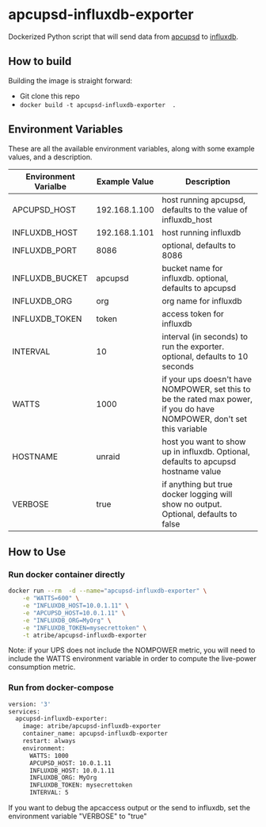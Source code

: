 # apcupsd-influxdb-exporter

Dockerized Python script that will send data from [apcupsd](http://www.apcupsd.org/) to [influxdb](https://hub.docker.com/_/influxdb).

## How to build
Building the image is straight forward:
* Git clone this repo
* `docker build -t apcupsd-influxdb-exporter  .`

## Environment Variables
These are all the available environment variables, along with some example values, and a description.

| Environment Varialbe | Example Value | Description |
| -------------------- | ------------- | ----------- |
| APCUPSD_HOST | 192.168.1.100 | host running apcupsd, defaults to the value of influxdb_host |
| INFLUXDB_HOST | 192.168.1.101 | host running influxdb |
| INFLUXDB_PORT |  8086 | optional, defaults to 8086 |
| INFLUXDB_BUCKET | apcupsd | bucket name for influxdb. optional, defaults to apcupsd |
| INFLUXDB_ORG | org | org name for influxdb |
| INFLUXDB_TOKEN | token | access token for influxdb |
| INTERVAL | 10 | interval (in seconds) to run the exporter. optional, defaults to 10 seconds |
| WATTS |  1000 | if your ups doesn't have NOMPOWER, set this to be the rated max power, if you do have NOMPOWER, don't set this variable |
| HOSTNAME | unraid | host you want to show up in influxdb. Optional, defaults to apcupsd hostname value|
| VERBOSE | true | if anything but true docker logging will show no output. Optional, defaults to false |

## How to Use

### Run docker container directly
```bash
docker run --rm  -d --name="apcupsd-influxdb-exporter" \
    -e "WATTS=600" \
    -e "INFLUXDB_HOST=10.0.1.11" \
    -e "APCUPSD_HOST=10.0.1.11" \
    -e "INFLUXDB_ORG=MyOrg" \
    -e "INFLUXDB_TOKEN=mysecrettoken" \
    -t atribe/apcupsd-influxdb-exporter
```
Note: if your UPS does not include the NOMPOWER metric, you will need to include the WATTS environment variable in order to compute the live-power consumption 
metric.

### Run from docker-compose
```bash
version: '3'
services:
  apcupsd-influxdb-exporter:
    image: atribe/apcupsd-influxdb-exporter
    container_name: apcupsd-influxdb-exporter
    restart: always
    environment:
      WATTS: 1000
      APCUPSD_HOST: 10.0.1.11
      INFLUXDB_HOST: 10.0.1.11
      INFLUXDB_ORG: MyOrg
      INFLUXDB_TOKEN: mysecrettoken
      INTERVAL: 5
```

If you want to debug the apcaccess output or the send to influxdb, set the environment variable "VERBOSE" to "true"
